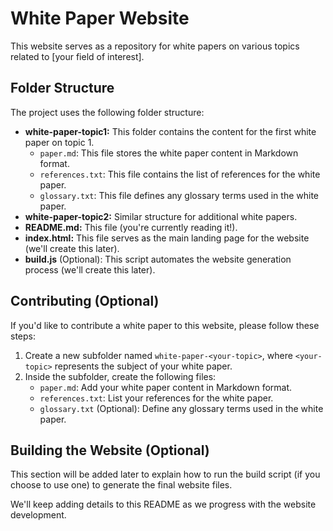 # White Paper Website

This website serves as a repository for white papers on various topics related to [your field of interest]. 

## Folder Structure

The project uses the following folder structure:

* **white-paper-topic1:** This folder contains the content for the first white paper on topic 1.
    * `paper.md`: This file stores the white paper content in Markdown format.
    * `references.txt`: This file contains the list of references for the white paper.
    * `glossary.txt`: This file defines any glossary terms used in the white paper.
* **white-paper-topic2:** Similar structure for additional white papers.
* **README.md:** This file (you're currently reading it!).
* **index.html:** This file serves as the main landing page for the website (we'll create this later).
* **build.js** (Optional): This script automates the website generation process (we'll create this later).

## Contributing (Optional)

If you'd like to contribute a white paper to this website, please follow these steps:

1. Create a new subfolder named `white-paper-<your-topic>`, where `<your-topic>` represents the subject of your white paper.
2. Inside the subfolder, create the following files:
    * `paper.md`: Add your white paper content in Markdown format.
    * `references.txt`: List your references for the white paper.
    * `glossary.txt` (Optional): Define any glossary terms used in the white paper.

## Building the Website (Optional)

This section will be added later to explain how to run the build script (if you choose to use one) to generate the final website files.

We'll keep adding details to this README as we progress with the website development.
